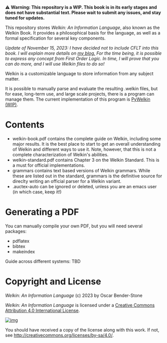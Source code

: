⚠ **Warning: This repository is a WIP. This book is in its early stages and does not have substantial text. Please wait to submit any issues, and stay tuned for updates.**

This repository stores *Welkin: An Information Language*, also known as the Welkin Book. It provides a philosophical basis for the language, as well as a formal specification for several key components.

*Update of November 15, 2023: I have decided not to include CFLT into this book. I will explain more details on [my blog.](https://logsofhumanisticlogic.wordpress.com) For the time being, it is possible to express any concept from First Order Logic. In time, I will prove that you can do more, and I will use Welkin files to do so!*

Welkin is a customizable language to store information from any subject matter. 

It is possible to manually parse and evaluate the resulting .welkin files, but for ease, long-term use, and large scale projects, there is a program can manage them. The current implementation of this program is [PyWelkin (WIP)](https://github/astral-bear/pywelkin).


# Contents 

- welkin-book.pdf contains the complete guide on Welkin, including some major results. It is the best place to start to get an overall understanding of Welkin and different ways to use it. Note, however, that this is not a complete characterization of Welkin's abilities.
- welkin-standard.pdf contains Chapter 3 on the Welkin Standard. This is a must for official implementations.
- grammars contains text based versions of Welkin grammars. While these are listed out in the standard, grammars is the definitive source for direclty writing an official parser for a Welkin variant.
- .auctex-auto can be ignored or deleted, unless you are an emacs user (in which case, keep it!)


# Generating a PDF

You can manually compile your own PDF, but you will need several packages:

-   pdflatex
-   bibtex
-   makeindex

Guide across different systems: TBD

# Copyright and License

*Welkin: An Information Language* (c) 2023 by Oscar Bender-Stone

*Welkin: An Information Language* is licensed under a [Creative Commons Attribution 4.0 International License](http://creativecommons.org/licenses/by/4.0/).

[![img](http://i.creativecommons.org/l/by/3.0/80x15.png)](http://creativecommons.org/licenses/by/3.0/deed)

You should have received a copy of the license along with this
work. If not, see <http://creativecommons.org/licenses/by-sa/4.0/>.

